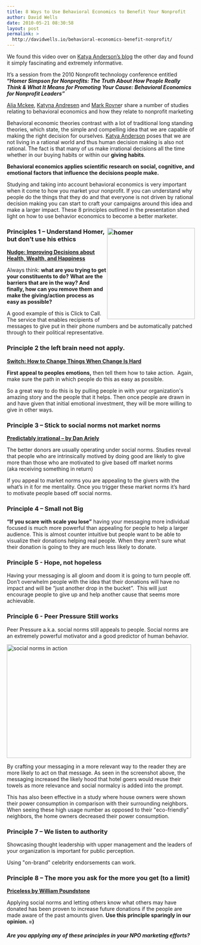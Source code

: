 ```yaml
---
title: 8 Ways to Use Behavioral Economics to Benefit Your Nonprofit
author: David Wells
date: 2010-05-21 08:30:58
layout: post
permalink: >
  http://davidwells.io/behavioral-economics-benefit-nonprofit/
---
```


We found this video over on <a href="http://www.nonprofitmarketingblog.com/">Katya Anderson’s blog</a> the other day and found it simply fascinating and extremely informative.

It’s a session from the 2010 Nonprofit technology conference entitled <strong>“</strong><em><strong>Homer Simpson for Nonprofits: The Truth About How People Really Think &amp; What It Means for Promoting Your Cause: Behavioral Economics for Nonprofit Leaders”</strong></em>

<a href="http://seachangestrategies.com/blog/our-team/">Alia Mckee</a>, <a href="http://www.nonprofitmarketingblog.com/">Katyna Andresen</a> and <a href="http://seachangestrategies.com/blog/our-team/">Mark Rovne</a>r share a number of studies relating to behavioral economics and how they relate to nonprofit marketing

Behavioral economic theories contrast with a lot of traditional long standing theories, which state, the simple and compelling idea that we are capable of making the right decision for ourselves. <a href="https://www.ntenonline.org/eweb/DynamicPage.aspx?webcode=SpeakerDetail&amp;cst_id=000082246I">Katya Anderson</a> poses that we are not living in a rational world and thus human decision making is also not rational. The fact is that many of us make irrational decisions all the time whether in our buying habits or within our <strong>giving habits</strong>.

<strong>Behavioral economics applies scientific research on social, cognitive, and emotional factors that influence the decisions people make.</strong>

Studying and taking into account behavioral economics is very important when it come to how you market your nonprofit. If you can understand why people do the things that they do and that everyone is not driven by rational decision making you can start to craft your campaigns around this idea and make a larger impact. These 8 principles outlined in the presentation shed light on how to use behavior economics to become a better marketer.

<h3><a href="https://s3-us-west-2.amazonaws.com/assets.davidwells.io/legacy/2010/05/homer1.png"><img style="display: inline; margin-left: 0px; margin-right: 0px; border: 0px;" title="homer" src="https://s3-us-west-2.amazonaws.com/assets.davidwells.io/legacy/2010/05/homer_thumb1.png" alt="homer" width="235" height="244" align="right" border="0" /></a> Principles 1 – Understand Homer, but don’t use his ethics</h3>
<strong><a href="http://en.wikipedia.org/wiki/Nudge_(book)">Nudge: Improving Decisions about Health, Wealth, and Happiness</a></strong>

Always think: <strong>what are you trying to get your constituents to do?</strong> <strong>What are the barriers that are in the way? And finally, how can you remove them and make the giving/action process as easy as possible?</strong>

A good example of this is Click to Call. The service that enables recipients of messages to give put in their phone numbers and be automatically patched through to their political representative.
<h3>Principle 2 the left brain need not apply.</h3>
<a href="http://www.chrisbrogan.com/switch-a-book-review/"><strong>Switch: How to Change Things When Change Is Hard</strong></a>

<strong>First appeal to peoples emotions,</strong> then tell them how to take action.  Again, make sure the path in which people do this as easy as possible.

So a great way to do this is by pulling people in with your organization's amazing story and the people that it helps. Then once people are drawn in and have given that initial emotional investment, they will be more willing to give in other ways.
<h3>Principle 3 – Stick to social norms not market norms</h3>
<a href="http://www.predictablyirrational.com/"><strong>Predictably irrational – by Dan Ariely</strong></a>

The better donors are usually operating under social norms. Studies reveal that people who are intrinsically motived by doing good are likely to give more than those who are motivated to give based off market norms (aka receiving something in return)

If you appeal to market norms you are appealing to the givers with the what’s in it for me mentality. Once you trigger these market norms it’s hard to motivate people based off social norms.
<h3>Principle 4 – Small not Big</h3>
<strong>“If you scare with scale you lose”</strong> having your messaging more individual focused is much more powerful than appealing for people to help a larger audience. This is almost counter intuitive but people want to be able to visualize their donations helping real people. When they aren’t sure what their donation is going to they are much less likely to donate.
<h3>Principle 5 - Hope, not hopeless</h3>
Having your messaging is all gloom and doom it is going to turn people off. Don’t overwhelm people with the idea that their donations will have no impact and will be “just another drop in the bucket”.  This will just encourage people to give up and help another cause that seems more achievable.

<h3>Principle 6 - Peer Pressure Still works</h3>

Peer Pressure a.k.a. social norms still appeals to people. Social norms are an extremely powerful motivator and a good predictor of human behavior.

<a href="https://s3-us-west-2.amazonaws.com/assets.davidwells.io/legacy/2010/05/socialnormsinaction1.png"><img style="display: inline; border-width: 0px;" title="social norms in action" src="https://s3-us-west-2.amazonaws.com/assets.davidwells.io/legacy/2010/05/socialnormsinaction_thumb1.png" alt="social norms in action" width="494" height="304" border="0" /></a>

By crafting your messaging in a more relevant way to the reader they are more likely to act on that message. As seen in the screenshot above, the messaging increased the likely hood that hotel goers would reuse their towels as more relevance and social normalcy is added into the prompt.

This has also been effective in a study where house owners were shown their power consumption in comparison with their surrounding neighbors. When seeing these high usage number as opposed to their "eco-friendly" neighbors, the home owners decreased their power consumption.

<h3>Principle 7 – We listen to authority</h3>

Showcasing thought leadership with upper management and the leaders of your organization is important for public perception.

Using "on-brand" celebrity endorsements can work.

<h3>Principle 8 – The more you ask for the more you get (to a limit)</h3>

<a href="http://www.core77.com/blog/book_reviews/book_review_priceless_by_william_poundstone_16250.asp"><strong>Priceless by William Poundstone</strong></a>

Applying social norms and letting others know what others may have donated has been proven to increase future donations if the people are made aware of the past amounts given. <strong>Use this principle sparingly in our opinion. =)</strong>
<h5>Are you applying any of these principles in your NPO marketing efforts?</h5>
